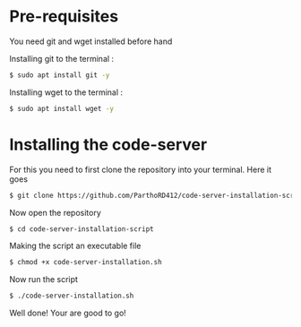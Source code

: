 # Pre-requisites
You need git and wget installed before hand

Installing git to the terminal : 

```sh
$ sudo apt install git -y
```

Installing wget to the terminal :

```sh
$ sudo apt install wget -y
```


# Installing the code-server

For this you need to first clone the repository into your terminal. Here it goes

```sh
$ git clone https://github.com/ParthoRD412/code-server-installation-script.git
```

Now open the repository 

```sh
$ cd code-server-installation-script
```

Making the script an executable file

```sh
$ chmod +x code-server-installation.sh
```
Now run the script 

```sh
$ ./code-server-installation.sh
```


Well done! Your are good to go!
